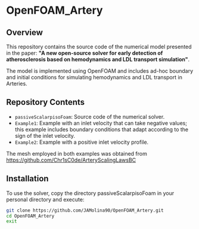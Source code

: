 # OpenFOAM_Artery

## Overview

This repository contains the source code of the numerical model presented in the paper: **"A new open-source solver for early detection of atherosclerosis based on hemodynamics and LDL transport simulation"**.

The model is implemented using OpenFOAM and includes ad-hoc boundary and initial conditions for simulating hemodynamics and LDL transport in Arteries.

## Repository Contents

- `passiveScalarpisoFoam`: Source code of the numerical solver.
- `Example1`: Example with an inlet velocity that can take negative values; this example includes boundary conditions that adapt according to the sign of the inlet velocity.
- `Example2`: Example with a positive inlet velocity profile.

The mesh employed in both examples was obtained from https://github.com/Chr1sC0de/ArteryScalingLawsBC

## Installation

To use the solver, copy the directory passiveScalarpisoFoam in your personal directory and execute:
   ```bash
   git clone https://github.com/JAMolina90/OpenFOAM_Artery.git
   cd OpenFOAM_Artery
   exit
